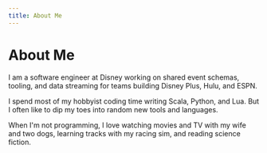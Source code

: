 ```yaml
---
title: About Me
---
```


# About Me

I am a software engineer at Disney working on shared event schemas, tooling, and
data streaming for teams building Disney Plus, Hulu, and ESPN.

I spend most of my hobbyist coding time writing Scala, Python, and Lua.  But I often
like to dip my toes into random new tools and languages.

When I'm not programming, I love watching movies and TV with my wife and two dogs,
learning tracks with my racing sim, and reading science fiction.
